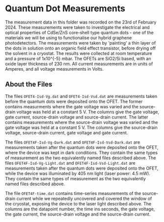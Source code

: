 # Quantum Dot Measurements

The measurement data in this folder was recorded on the 23rd of February 2024.
These measurements were taken to investigate the electrical and optical properties of CdSe/ZnS core-shell type quantum dots - one of the materials we will be using to functionalise our hybrid graphene photodetectors. The measurements were taken by 'painting' a thin layer of the dots in solution onto an organic field effect transistor, before drying off the solvent in a cryostat.
The results were collected at room temperature and a pressure of 1x10^{-5} mbar. The OFETs are SiO2/Si based, with an oxide layer thickness of 230 nm. All current measurements are in units of Amperes, and all voltage measurements in Volts.

## About the Files

The files `OFET4-Isd-Vg.dat` and `OFET4-Isd-Vsd.dat` are measurements taken before the quantum dots were deposited onto the OFET.
The former contains measurments where the gate voltage was varied and the source-drain voltage was held at a constant 5 V. The columns give the gate voltage, gate current, source-drain voltage and source-drain current.
The latter contains measurements where the source-drain voltage was varied and the gate voltage was held at a constant 5 V. The columns give the source-drain voltage, source-drain current, gate voltage and gate current.

The files `OFET4F-Isd-Vg-Dark.dat` and `OFET4F-Isd-Vsd-Dark.dat` are measurements taken after the quantum dots were deposited onto the OFET, where the device was kept in dark conditions. They contain the same types of measurement as the two equivalently named files described above.
The files `OFET4F-Isd-Vg-Light.dat` and `OFET4F-Isd-Vsd-Light.dat` are measurements taken after the quantum dots were deposited onto the OFET, while the device was illuminated by 405 nm light (laser power: 4.5 mW). They contain the same types of measurement as the two equivalently named files described above.

The file `OFET4F-time.dat` contains time-series measurements of the source-drain current while we repeatedly uncovered and covered the window of the cryostat, exposing the device to the laser light described above. The columns are the datapoint number, the time ins seconds, the gate voltage, the gate current, the source-drain voltage and the source-drain current.
